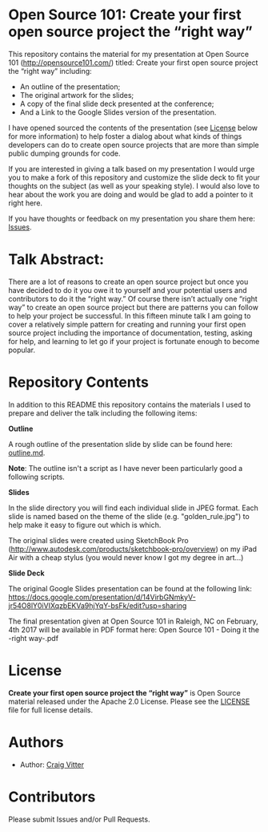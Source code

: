 # Open Source 101: Create your first open source project the “right way”

This repository contains the material for my presentation at Open Source 101 (http://opensource101.com/) titled: Create your first open source project the “right way” including:

* An outline of the presentation;
* The original artwork for the slides;
* A copy of the final slide deck presented at the conference;
* And a Link to the Google Slides version of the presentation.

I have opened sourced the contents of the presentation (see [License](#license) below for more information) to help foster a dialog about what kinds of things developers can do to create open source projects that are more than simple public dumping grounds for code. 

If you are interested in giving a talk based on my presentation I would urge you to make a fork of this repository and customize the slide deck to fit your thoughts on the subject (as well as your speaking style). I would also love to hear about the work you are doing and would be glad to add a pointer to it right here.

If you have thoughts or feedback on my presentation you share them here: [Issues](https://github.com/cvitter/Open-Source-101-Doing-It-Right/issues).

# Talk Abstract:

There are a lot of reasons to create an open source project but once you have decided to do it you owe it to yourself and your potential users and contributors to do it the “right way.” Of course there isn’t actually one “right way” to create an open source project but there are patterns you can follow to help your project be successful. In this fifteen minute talk I am going to cover a relatively simple pattern for creating and running your first open source project including the importance of documentation, testing, asking for help, and learning to let go if your project is fortunate enough to become popular.

# Repository Contents

In addition to this README this repository contains the materials I used to prepare and deliver the talk including the following items:

**Outline**

A rough outline of the presentation slide by slide can be found here: [outline.md](outline.md).

**Note**: The outline isn't a script as I have never been particularly good a following scripts.

**Slides**

In the slide directory you will find each individual slide in JPEG format. Each slide is named based on the theme of the slide (e.g. "golden_rule.jpg") to help make it easy to figure out which is which.

The original slides were created using SketchBook Pro (http://www.autodesk.com/products/sketchbook-pro/overview) on my iPad Air with a cheap stylus (you would never know I got my degree in art...)

**Slide Deck**

The original Google Slides presentation can be found at the following link:
https://docs.google.com/presentation/d/14VirbGNmkyV-jr54O8lY0iVIXqzbEKVa9hjYqY-bsFk/edit?usp=sharing

The final presentation given at Open Source 101 in Raleigh, NC on February, 4th 2017 will be available in PDF format here: Open Source 101 - Doing it the -right way-.pdf

# License
**Create your first open source project the “right way”** is Open Source material released under the Apache 2.0 License. Please see the [LICENSE](LICENSE) file for full license details.

# Authors
* Author: [Craig Vitter](https://github.com/cvitter)

# Contributors 
Please submit Issues and/or Pull Requests.